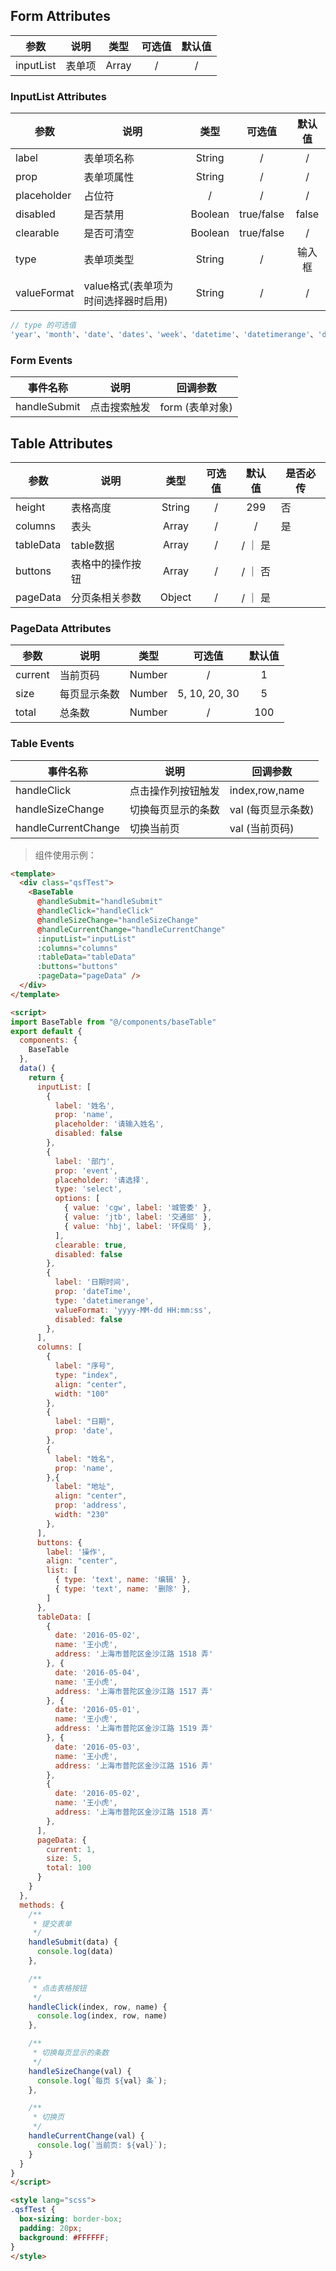 ## Form Attributes

参数     | 说明 | 类型 | 可选值 | 默认值
-------- | ----- | ----- |:-----:|:-----:
inputList  | 表单项 | Array | / | /

### InputList Attributes

参数     | 说明 | 类型 | 可选值 | 默认值
-------- | ----- |:-----:|:-----:|:-----:
label  | 表单项名称 | String | / | /
prop  | 表单项属性 | String | / | /
placeholder  | 占位符 | / | / | /
disabled  | 是否禁用 | Boolean | true/false | false
clearable | 是否可清空 | Boolean | true/false | /
type | 表单项类型 | String | / | 输入框
valueFormat | value格式(表单项为时间选择器时启用) | String | / | /

```javascript
// type 的可选值
'year'、'month'、'date'、'dates'、'week'、'datetime'、'datetimerange'、'daterange'、'monthrange'"
```

### Form Events

事件名称 | 说明 | 回调参数
-------- | ----- | ----- |
handleSubmit  | 点击搜索触发 | form (表单对象)

## Table Attributes

参数     | 说明 | 类型 | 可选值 | 默认值 | 是否必传
-------- | ----- |:-----:|:-----:|:-----:|----
height  | 表格高度 | String | / | 299 | 否
columns  | 表头 | Array | / | / | 是
tableData  | table数据 | Array | / | / ｜ 是
buttons  | 表格中的操作按钮 | Array | / | / ｜ 否
pageData | 分页条相关参数 | Object | / | / ｜ 是

### PageData Attributes

参数     | 说明 | 类型 | 可选值 | 默认值
-------- | ----- |:-----:|:-----:|:-----:
current  | 当前页码 | Number | / | 1
size  | 每页显示条数 | Number | 5, 10, 20, 30 | 5
total  | 总条数 | Number | / | 100

### Table Events

事件名称 | 说明 | 回调参数
-------- | ----- | ----- |
handleClick  | 点击操作列按钮触发 | index,row,name |
handleSizeChange | 切换每页显示的条数 | val (每页显示条数) |
handleCurrentChange | 切换当前页 | val (当前页码) |

> 组件使用示例：

```html
<template>
  <div class="qsfTest">
    <BaseTable
      @handleSubmit="handleSubmit"
      @handleClick="handleClick"
      @handleSizeChange="handleSizeChange"
      @handleCurrentChange="handleCurrentChange"
      :inputList="inputList"
      :columns="columns"
      :tableData="tableData"
      :buttons="buttons"
      :pageData="pageData" />
  </div>
</template>

<script>
import BaseTable from "@/components/baseTable"
export default {
  components: {
    BaseTable
  },
  data() {
    return {
      inputList: [
        {
          label: '姓名',
          prop: 'name',
          placeholder: '请输入姓名',
          disabled: false
        },
        {
          label: '部门',
          prop: 'event',
          placeholder: '请选择',
          type: 'select',
          options: [
            { value: 'cgw', label: '城管委' },
            { value: 'jtb', label: '交通部' },
            { value: 'hbj', label: '环保局' },
          ],
          clearable: true,
          disabled: false
        },
        {
          label: '日期时间',
          prop: 'dateTime',
          type: 'datetimerange',
          valueFormat: 'yyyy-MM-dd HH:mm:ss',
          disabled: false
        },
      ],
      columns: [
        {
          label: "序号",
          type: "index",
          align: "center",
          width: "100"
        },
        {
          label: "日期",
          prop: 'date',
        },
        {
          label: "姓名",
          prop: 'name',
        },{
          label: "地址",
          align: "center",
          prop: 'address',
          width: "230"
        },
      ],
      buttons: {
        label: '操作',
        align: "center",
        list: [
          { type: 'text', name: '编辑' },
          { type: 'text', name: '删除' },
        ]
      },
      tableData: [
        {
          date: '2016-05-02',
          name: '王小虎',
          address: '上海市普陀区金沙江路 1518 弄'
        }, {
          date: '2016-05-04',
          name: '王小虎',
          address: '上海市普陀区金沙江路 1517 弄'
        }, {
          date: '2016-05-01',
          name: '王小虎',
          address: '上海市普陀区金沙江路 1519 弄'
        }, {
          date: '2016-05-03',
          name: '王小虎',
          address: '上海市普陀区金沙江路 1516 弄'
        },
        {
          date: '2016-05-02',
          name: '王小虎',
          address: '上海市普陀区金沙江路 1518 弄'
        },
      ],
      pageData: {
        current: 1,
        size: 5,
        total: 100
      }
    }
  },
  methods: {
    /**
     * 提交表单
     */
    handleSubmit(data) {
      console.log(data)
    },

    /**
     * 点击表格按钮
     */
    handleClick(index, row, name) {
      console.log(index, row, name)
    },

    /**
     * 切换每页显示的条数
     */
    handleSizeChange(val) {
      console.log(`每页 ${val} 条`);
    },

    /**
     * 切换页
     */
    handleCurrentChange(val) {
      console.log(`当前页: ${val}`);
    }
  }
}
</script>

<style lang="scss">
.qsfTest {
  box-sizing: border-box;
  padding: 20px;
  background: #FFFFFF;
}
</style>
```

